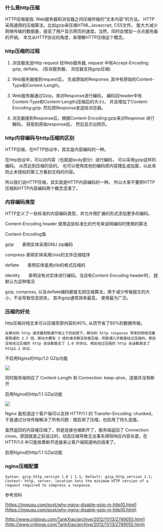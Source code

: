 ### **什么是http压缩**

HTTP压缩是指: Web服务器和浏览器之间压缩传输的”文本内容“的方法。 HTTP采用通用的压缩算法，比如gzip来压缩HTML,Javascript, CSS文件。 能大大减少网络传输的数据量，提高了用户显示网页的速度。当然，同时会增加一点点服务器的开销。 本文从HTTP协议的角度，来理解HTTP压缩这个概念。

### **http压缩的过程**

1. 浏览器发送Http request 给Web服务器,  request 中有Accept-Encoding: gzip, deflate。 (告诉服务器， 浏览器支持gzip压缩)

2. Web服务器接到request后， 生成原始的Response, 其中有原始的Content-Type和Content-Length。

3. Web服务器通过Gzip，来对Response进行编码， 编码后header中有Content-Type和Content-Length(压缩后的大小)， 并且增加了Content-Encoding:gzip.  然后把Response发送给浏览器。

4. 浏览器接到Response后，根据Content-Encoding:gzip来对Response 进行解码。 获取到原始response后， 然后显示出网页。

### **http内容编码与http压缩的区别**

HTTP压缩，在HTTP协议中，其实是内容编码的一种。

在http协议中，可以对内容（也就是body部分）进行编码， 可以采用gzip这样的编码。 从而达到压缩的目的。 也可以使用其他的编码把内容搅乱或加密，以此来防止未授权的第三方看到文档的内容。

所以我们说HTTP压缩，其实就是HTTP内容编码的一种。 所以大家不要把HTTP压缩和HTTP内容编码两个概念混淆了。

### **内容编码类型**

HTTP定义了一些标准的内容编码类型，并允许用扩展的形式添加更多的编码。

Content-Encoding header 就用这些标准化的代号来说明编码时使用的算法

Content-Encoding值

gzip　　表明实体采用GNU zip编码

compress 表明实体采用Unix的文件压缩程序

deflate　　表明实体是用zlib的格式压缩的

identity　　表明没有对实体进行编码。当没有Content-Encoding header时， 就默认为这种情况

gzip, compress, 以及deflate编码都是无损压缩算法，用于减少传输报文的大小，不会导致信息损失。 其中gzip通常效率最高， 使用最为广泛。

### **压缩的好处**

 http压缩对纯文本可以压缩至原内容的40%, 从而节省了60%的数据传输。
 
 `在移动的 http 请求量和联通不相上下的前提下，移动的 http response 带来的网络流量是联通的 2.5 倍。移动大概有 3 成的请求都没有做压缩，而联通几乎都是经过压缩的。那些没有经过压缩的 http 会话都是走了 1.0 的协议，相反经过压缩的 http 会话都是走了 http1.1 协议。`
 
 不启用Nginx的http/1.0 GZip功能
 
 ![](https://imququ.com/static/uploads/2015/12/http10-without-gzip.png.webp)
 
 同时服务端响应了 Content-Length 和 Connection: keep-alive，连接并没有断开
 
 启用Nginx的http/1.1 GZip功能
 
 ![](https://imququ.com/static/uploads/2015/12/http10-with-gzip.png.webp)
 
 Nginx 能知道这个客户端可以支持 HTTP/1.1 的 Transfer-Encoding: chunked，于是通过分块传输解决了所有问题：既启用了压缩，也启用了持久连接。
 
 虽然返回的内容被压缩了，但是连接也被断开了，服务端返回了 Connection: close。原因就是之前说过的，动态压缩导致无法事先得知响应内容长度，在 HTTP/1.0 中只能依靠断开连接来让客户端知道响应结束了。
 
 启用Nginx的http/1.1 GZip功能
 
###  **nginx压缩配置**

`Syntax: gzip_http_version 1.0 | 1.1;
Default: gzip_http_version 1.1;
Context: http, server, location
Sets the minimum HTTP version of a request required to compress a response.`

参考资料

[https://imququ.com/post/why-nginx-disable-gzip-in-http10.html](https://imququ.com/post/why-nginx-disable-gzip-in-http10.html)

[http://www.cnblogs.com/TankXiao/archive/2012/11/13/2749055.html](http://www.cnblogs.com/TankXiao/archive/2012/11/13/2749055.html)